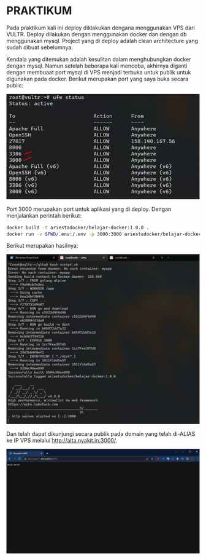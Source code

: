 # PRAKTIKUM

Pada praktikum kali ini deploy diklakukan dengana menggunakan VPS dari VULTR.
Deploy dilakukan dengan menggunakan docker dan dengan db menggunakan mysql. Project yang di deploy adalah clean architecture yang sudah dibuat sebelumnya.

Kendala yang ditemukan adalah kesulitan dalam menghubungkan docker dengan mysql. Namun setelah beberapa kali mencoba, akhirnya diganti dengan membuaat port mysql di VPS menjadi terbuka untuk publik untuk digunakan pada docker.
Berikut merupakan port yang saya buka secara public:

![ufwstatus](../screenshots/ufwstatus.png)

Port 3000 merupakan port untuk aplikasi yang di deploy. Dengan menjalankan perintah berikut:
```bash
docker build -t ariestadocker/belajar-docker:1.0.0 .
docker run -v $PWD/.env:/.env -p 3000:3000 ariestadocker/belajar-docker:1.0.0
```

Berikut merupakan hasilnya:

![Hasil](../screenshots/hasil.png)

Dan telah dapat dikunjungi secara publik pada domain yang telah di-ALIAS ke IP VPS melalui http://alta.nyakit.in:3000/.

![Hasil 2](../screenshots/altanyakitin.png)